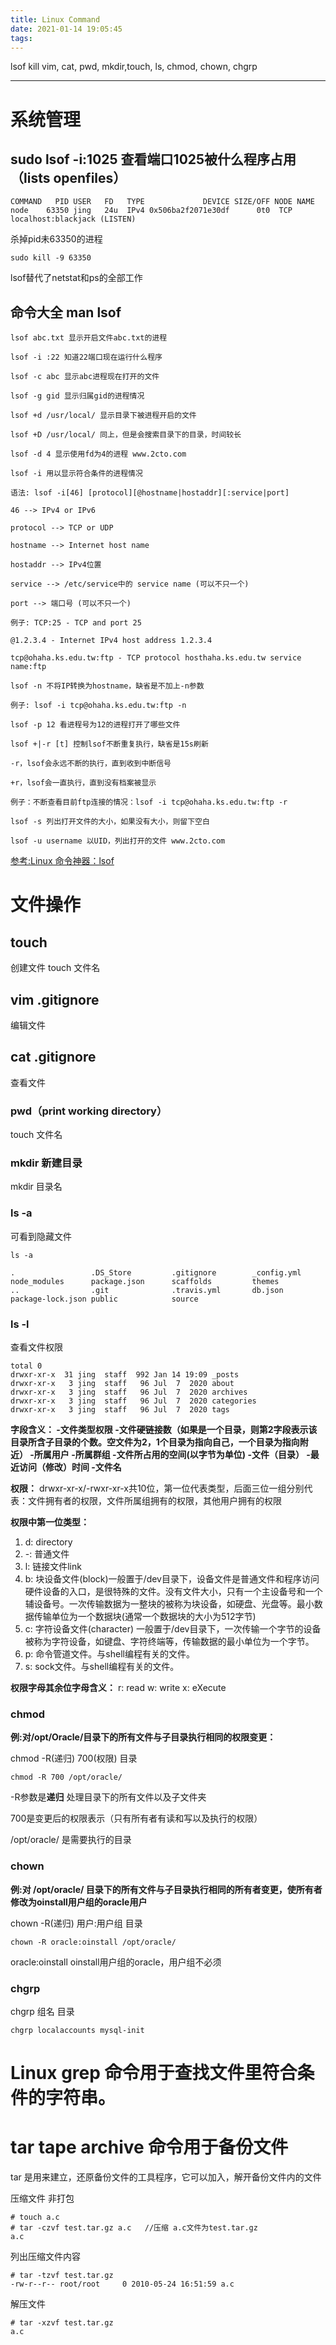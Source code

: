 ```yaml
---
title: Linux Command
date: 2021-01-14 19:05:45
tags:
---
```

lsof kill vim, cat, pwd, mkdir,touch, ls, chmod, chown, chgrp
<!-- more -->
---------

# 系统管理
## sudo lsof -i:1025 查看端口1025被什么程序占用（lists openfiles）

```
COMMAND   PID USER   FD   TYPE             DEVICE SIZE/OFF NODE NAME
node    63350 jing   24u  IPv4 0x506ba2f2071e30df      0t0  TCP localhost:blackjack (LISTEN)
```
杀掉pid未63350的进程

```
sudo kill -9 63350
```

lsof替代了netstat和ps的全部工作

## 命令大全 man lsof

```
lsof abc.txt 显示开启文件abc.txt的进程

lsof -i :22 知道22端口现在运行什么程序

lsof -c abc 显示abc进程现在打开的文件

lsof -g gid 显示归属gid的进程情况

lsof +d /usr/local/ 显示目录下被进程开启的文件

lsof +D /usr/local/ 同上，但是会搜索目录下的目录，时间较长

lsof -d 4 显示使用fd为4的进程 www.2cto.com

lsof -i 用以显示符合条件的进程情况

语法: lsof -i[46] [protocol][@hostname|hostaddr][:service|port]

46 --> IPv4 or IPv6

protocol --> TCP or UDP

hostname --> Internet host name

hostaddr --> IPv4位置

service --> /etc/service中的 service name (可以不只一个)

port --> 端口号 (可以不只一个)

例子: TCP:25 - TCP and port 25

@1.2.3.4 - Internet IPv4 host address 1.2.3.4

tcp@ohaha.ks.edu.tw:ftp - TCP protocol hosthaha.ks.edu.tw service name:ftp

lsof -n 不将IP转换为hostname，缺省是不加上-n参数

例子: lsof -i tcp@ohaha.ks.edu.tw:ftp -n

lsof -p 12 看进程号为12的进程打开了哪些文件

lsof +|-r [t] 控制lsof不断重复执行，缺省是15s刷新

-r，lsof会永远不断的执行，直到收到中断信号

+r，lsof会一直执行，直到没有档案被显示

例子：不断查看目前ftp连接的情况：lsof -i tcp@ohaha.ks.edu.tw:ftp -r

lsof -s 列出打开文件的大小，如果没有大小，则留下空白

lsof -u username 以UID，列出打开的文件 www.2cto.com

```

[参考:Linux 命令神器：lsof](https://www.jianshu.com/p/a3aa6b01b2e1)
# 文件操作
## touch
创建文件 
touch 文件名
## vim .gitignore
编辑文件

## cat .gitignore
查看文件

### pwd（print working directory）

touch 文件名

### mkdir 新建目录
mkdir 目录名



### ls -a
可看到隐藏文件

```
ls -a

.                 .DS_Store         .gitignore        _config.yml       node_modules      package.json      scaffolds         themes
..                .git              .travis.yml       db.json           package-lock.json public            source
```

### ls -l

查看文件权限



```
total 0
drwxr-xr-x  31 jing  staff  992 Jan 14 19:09 _posts
drwxr-xr-x   3 jing  staff   96 Jul  7  2020 about
drwxr-xr-x   3 jing  staff   96 Jul  7  2020 archives
drwxr-xr-x   3 jing  staff   96 Jul  7  2020 categories
drwxr-xr-x   3 jing  staff   96 Jul  7  2020 tags

```
**字段含义：
-文件类型权限
-文件硬链接数（如果是一个目录，则第2字段表示该目录所含子目录的个数。空文件为2，1个目录为指向自己，一个目录为指向附近）
-所属用户
-所属群组
-文件所占用的空间(以字节为单位)
-文件（目录）
-最近访问（修改）时间
-文件名**

**权限：**
drwxr-xr-x/-rwxr-xr-x共10位，第一位代表类型，后面三位一组分别代表：文件拥有者的权限，文件所属组拥有的权限，其他用户拥有的权限

**权限中第一位类型：**

1. d: directory
2. -: 普通文件
3. l: 链接文件link
4. b: 块设备文件(block)一般置于/dev目录下，设备文件是普通文件和程序访问硬件设备的入口，是很特殊的文件。没有文件大小，只有一个主设备号和一个辅设备号。一次传输数据为一整块的被称为块设备，如硬盘、光盘等。最小数据传输单位为一个数据块(通常一个数据块的大小为512字节)
5. c: 字符设备文件(character) 一般置于/dev目录下，一次传输一个字节的设备被称为字符设备，如键盘、字符终端等，传输数据的最小单位为一个字节。
6. p: 命令管道文件。与shell编程有关的文件。
7. s: sock文件。与shell编程有关的文件。


**权限字母其余位字母含义：**
r: read
w: write
x: eXecute

### chmod
**例:对/opt/Oracle/目录下的所有文件与子目录执行相同的权限变更：**

chmod -R(递归) 700(权限) 目录

```
chmod -R 700 /opt/oracle/
```

-R参数是**递归** 处理目录下的所有文件以及子文件夹

700是变更后的权限表示（只有所有者有读和写以及执行的权限）

/opt/oracle/ 是需要执行的目录
### chown
**例:对 /opt/oracle/  目录下的所有文件与子目录执行相同的所有者变更，使所有者修改为oinstall用户组的oracle用户**

chown -R(递归) 用户:用户组 目录

```
chown -R oracle:oinstall /opt/oracle/
```

oracle:oinstall oinstall用户组的oracle，用户组不必须

### chgrp 

chgrp 组名 目录

```
chgrp localaccounts mysql-init
```
# Linux grep 命令用于查找文件里符合条件的字符串。

# tar tape archive 命令用于备份文件
tar 是用来建立，还原备份文件的工具程序，它可以加入，解开备份文件内的文件

压缩文件 非打包

```
# touch a.c       
# tar -czvf test.tar.gz a.c   //压缩 a.c文件为test.tar.gz
a.c
```

列出压缩文件内容

```
# tar -tzvf test.tar.gz 
-rw-r--r-- root/root     0 2010-05-24 16:51:59 a.c
```

解压文件

```
# tar -xzvf test.tar.gz 
a.c
```

